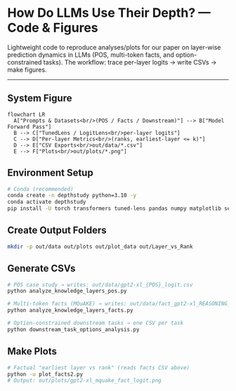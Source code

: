 # How Do LLMs Use Their Depth? — Code & Figures

Lightweight code to reproduce analyses/plots for our paper on layer-wise prediction dynamics in LLMs (POS, multi-token facts, and option-constrained tasks). The workflow: trace per-layer logits → write CSVs → make figures.

---

## System Figure

```mermaid
flowchart LR
  A["Prompts & Datasets<br/>(POS / Facts / Downstream)"] --> B["Model Forward Pass"]
  B --> C["TunedLens / LogitLens<br/>per-layer logits"]
  C --> D["Per-layer Metrics<br/>(ranks, earliest-layer <= k)"]
  D --> E["CSV Exports<br/>out/data/*.csv"]
  E --> F["Plots<br/>out/plots/*.png"]
```
## **Environment Setup**
```bash
# Conda (recommended)
conda create -n depthstudy python=3.10 -y
conda activate depthstudy
pip install -U torch transformers tuned-lens pandas numpy matplotlib seaborn tqdm
```
## **Create Output Folders**
```bash
mkdir -p out/data out/plots out/plot_data out/Layer_vs_Rank
```
## **Generate CSVs**
```bash
# POS case study → writes: out/data/gpt2-xl_{POS}_logit.csv
python analyze_knowledge_layers_pos.py

# Multi-token facts (MQuAKE) → writes: out/data/fact_gpt2-xl_REASONING_logit.csv
python analyze_knowledge_layers_facts.py

# Option-constrained downstream tasks → one CSV per task
python downstream_task_options_analysis.py
```
## **Make Plots**
```bash
# Factual "earliest layer vs rank" (reads facts CSV above)
python -u plot_facts2.py
# Output: out/plots/gpt2-xl_mquake_fact_logit.png
```





